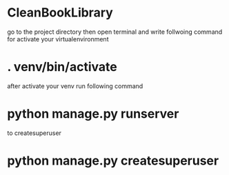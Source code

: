 # CleanBookLibrary

go to the project directory then open terminal and write follwoing command for activate your virtualenvironment

# . venv/bin/activate

after activate your venv run following command
# python manage.py runserver
to createsuperuser
# python manage.py createsuperuser
